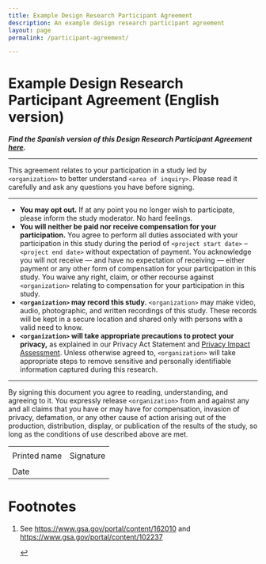 ```yaml
---
title: Example Design Research Participant Agreement
description: An example design research participant agreement
layout: page
permalink: /participant-agreement/

---
```


# Example Design Research Participant Agreement (English version)

**_Find the Spanish version of this Design Research Participant Agreement [here](https://methods.18f.gov/participant-agreement-spanish/)._**

---

This agreement relates to your participation in a study led by `<organization>` to better understand `<area of inquiry>`. Please read it carefully and ask any questions you have before signing.

---

- **You may opt out.** If at any point you no longer wish to participate, please inform the study moderator. No hard feelings.
- **You will neither be paid nor receive compensation for your participation.** You agree to perform all duties associated with your participation in this study during the period of `<project start date>` &ndash; `<project end date>` without expectation of payment. You acknowledge you will not receive &mdash; and have no expectation of receiving &mdash; either payment or any other form of compensation for your participation in this study. You waive any right, claim, or other recourse against `<organization>` relating to compensation for your participation in this study.
- **`<organization>` may record this study.** `<organization>` may make video, audio, photographic, and written recordings of this study. These records will be kept in a secure location and shared only with persons with a valid need to know.
- **`<organization>` will take appropriate precautions to protect your privacy,** as explained in our Privacy Act Statement and <a aria-describedby="footnote-label" href="#footnote-pia" id="footnote-pia-ref">Privacy Impact Assessment</a>. Unless otherwise agreed to, `<organization>` will take appropriate steps to remove sensitive and personally identifiable information captured during this research.

---

By signing this document you agree to reading, understanding, and agreeing to it. You expressly release `<organization>` from and against any and all claims that you have or may have for compensation, invasion of privacy, defamation, or any other cause of action arising out of the production, distribution, display, or publication of the results of the study, so long as the conditions of use described above are met.

<table class="signature-block">
  <tr>
    <td>
    </td>
    <td>
    </td>
  </tr>
  <tr>
    <td class="label">
      Printed name
    </td>
    <td class="label">
      Signature
    </td>
  </tr>
  <tr>
    <td>
    </td>
    <td>
    </td>
  </tr>
  <tr>
    <td class="label">Date</td>
    <td>&nbsp;</td>
  </tr>
</table>

<footer>
  <h1 id="footnote-label">Footnotes</h1>
  <ol>
    <li id="footnote-pia">
      <p>See <a href="https://www.gsa.gov/portal/content/162010">https://www.gsa.gov/portal/content/162010</a> and <a href="https://www.gsa.gov/portal/content/102237">https://www.gsa.gov/portal/content/102237</a></p>
      <a href="#footnote-pia-ref" aria-label="Back to content">↩</a>
    </li>
  </ol>
</footer>
